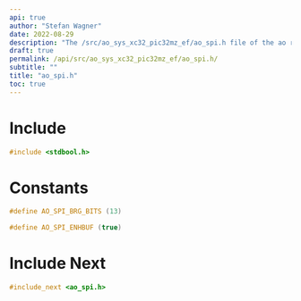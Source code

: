 ```yaml
---
api: true
author: "Stefan Wagner"
date: 2022-08-29
description: "The /src/ao_sys_xc32_pic32mz_ef/ao_spi.h file of the ao real-time operating system."
draft: true
permalink: /api/src/ao_sys_xc32_pic32mz_ef/ao_spi.h/
subtitle: ""
title: "ao_spi.h"
toc: true
---
```


# Include

```c
#include <stdbool.h>
```

# Constants

```c
#define AO_SPI_BRG_BITS (13)
```

```c
#define AO_SPI_ENHBUF (true)
```

# Include Next

```c
#include_next <ao_spi.h>
```

